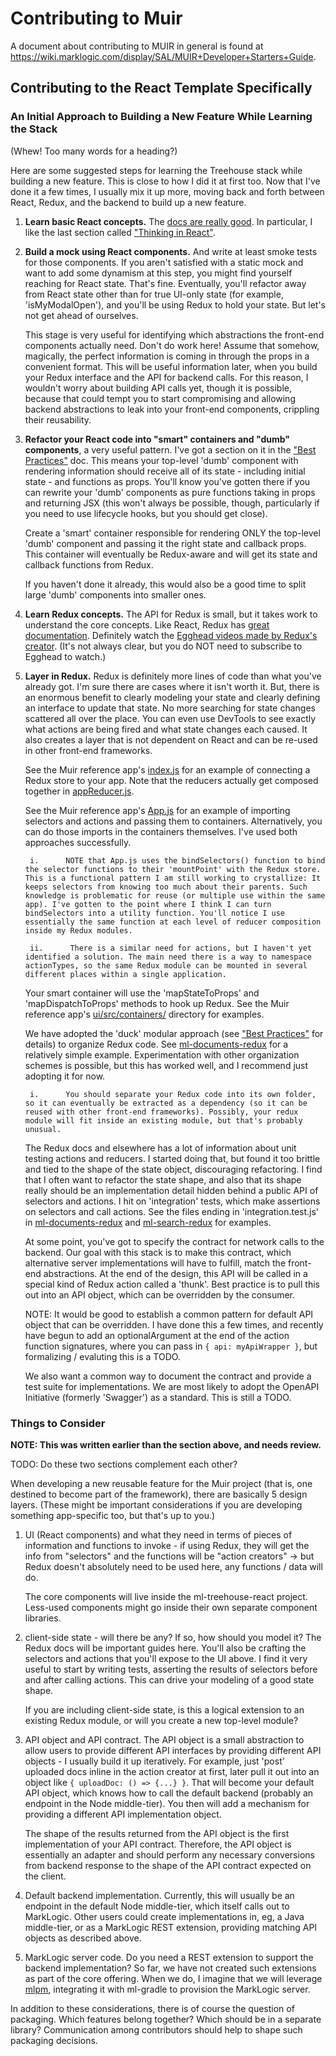 # Contributing to Muir

A document about contributing to MUIR in general is found at https://wiki.marklogic.com/display/SAL/MUIR+Developer+Starters+Guide.

## Contributing to the React Template Specifically

### An Initial Approach to Building a New Feature While Learning the Stack

(Whew! Too many words for a heading?)

Here are some suggested steps for learning the Treehouse stack while building a new feature. This is close to how I did it at first too. Now that I've done it a few times, I usually mix it up more, moving back and forth between React, Redux, and the backend to build up a new feature.
 
1. **Learn basic React concepts.** The [docs are really good](https://reactjs.org/docs/hello-world.html). In particular, I like the last section called ["Thinking in React"](https://reactjs.org/docs/thinking-in-react.html).

2. **Build a mock using React components.** And write at least smoke tests for those components. If you aren't satisfied with a static mock and want to add some dynamism at this step, you might find yourself reaching for React state. That's fine. Eventually, you'll refactor away from React state other than for true UI-only state (for example, 'isMyModalOpen'), and you'll be using Redux to hold your state. But let's not get ahead of ourselves.

    This stage is very useful for identifying which abstractions the front-end components actually need. Don't do work here! Assume that somehow, magically, the perfect information is coming in through the props in a convenient format. This will be useful information later, when you build your Redux interface and the API for backend calls. For this reason, I wouldn't worry about building API calls yet, though it is possible, because that could tempt you to start compromising and allowing backend abstractions to leak into your front-end components, crippling their reusability.

3. **Refactor your React code into "smart" containers and "dumb" components**, a very useful pattern. I've got a section on it in the ["Best Practices"](docs/BEST_PRACTICES.markdown) doc. This means your top-level 'dumb' component with rendering information should receive all of its state - including initial state - and functions as props. You'll know you've gotten there if you can rewrite your 'dumb' components as pure functions taking in props and returning JSX (this won't always be possible, though, particularly if you need to use lifecycle hooks, but you should get close).

    Create a 'smart' container responsible for rendering ONLY the top-level 'dumb' component and passing it the right state and callback props. This container will eventually be Redux-aware and will get its state and callback functions from Redux.

    If you haven't done it already, this would also be a good time to split large 'dumb' components into smaller ones.

4. **Learn Redux concepts.** The API for Redux is small, but it takes work to understand the core concepts. Like React, Redux has [great documentation](https://redux.js.org/). Definitely watch the [Egghead videos made by Redux's creator](https://egghead.io/series/getting-started-with-redux). (It's not always clear, but you do NOT need to subscribe to Egghead to watch.)

5. **Layer in Redux.** Redux is definitely more lines of code than what you've already got. I'm sure there are cases where it isn't worth it. But, there is an enormous benefit to clearly modeling your state and clearly defining an interface to update that state. No more searching for state changes scattered all over the place. You can even use DevTools to see exactly what actions are being fired and what state changes each caused. It also creates a layer that is not dependent on React and can be re-used in other front-end frameworks.

    See the Muir reference app's [index.js](ui/src/index.js) for an example of connecting a Redux store to your app. Note that the reducers actually get composed together in [appReducer.js](ui/src/appReducer.js).

    See the Muir reference app's [App.js](ui/src/App.js) for an example of importing selectors and actions and passing them to containers. Alternatively, you can do those imports in the containers themselves. I've used both approaches successfully.

        i.      NOTE that App.js uses the bindSelectors() function to bind the selector functions to their 'mountPoint' with the Redux store. This is a functional pattern I am still working to crystallize: It keeps selectors from knowing too much about their parents. Such knowledge is problematic for reuse (or multiple use within the same app). I've gotten to the point where I think I can turn bindSelectors into a utility function. You'll notice I use essentially the same function at each level of reducer composition inside my Redux modules.

        ii.      There is a similar need for actions, but I haven't yet identified a solution. The main need there is a way to namespace actionTypes, so the same Redux module can be mounted in several different places within a single application.

    Your smart container will use the 'mapStateToProps' and 'mapDispatchToProps' methods to hook up Redux. See the Muir reference app's [ui/src/containers/](ui/src/containers/) directory for examples.

    We have adopted the 'duck' modular approach (see ["Best Practices"](docs/BEST_PRACTICES.markdown) for details) to organize Redux code. See [ml-documents-redux](https://project.marklogic.com/repo/users/pmcelwee/repos/ml-documents-redux/browse) for a relatively simple example. Experimentation with other organization schemes is possible, but this has worked well, and I recommend just adopting it for now.

        i.      You should separate your Redux code into its own folder, so it can eventually be extracted as a dependency (so it can be reused with other front-end frameworks). Possibly, your redux module will fit inside an existing module, but that's probably unusual.

    The Redux docs and elsewhere has a lot of information about unit testing actions and reducers. I started doing that, but found it too brittle and tied to the shape of the state object, discouraging refactoring. I find that I often want to refactor the state shape, and also that its shape really should be an implementation detail hidden behind a public API of selectors and actions. I hit on 'integration' tests, which make assertions on selectors and call actions. See the files ending in 'integration.test.js' in [ml-documents-redux](https://project.marklogic.com/repo/users/pmcelwee/repos/ml-documents-redux/browse) and [ml-search-redux](https://project.marklogic.com/repo/projects/NACW/repos/ml-search-redux/browse) for examples.

    At some point, you've got to specify the contract for network calls to the backend. Our goal with this stack is to make this contract, which alternative server implementations will have to fulfill, match the front-end abstractions. At the end of the design, this API will be called in a special kind of Redux action called a 'thunk'. Best practice is to pull this out into an API object, which can be overridden by the consumer.

      NOTE: It would be good to establish a common pattern for default API object that can be overridden. I have done this a few times, and recently have begun to add an optionalArgument at the end of the action function signatures, where you can pass in `{ api: myApiWrapper }`, but formalizing / evaluting this is a TODO.

      We also want a common way to document the contract and provide a test suite for implementations. We are most likely to adopt the OpenAPI Initiative (formerly 'Swagger') as a standard. This is still a TODO.

### Things to Consider

**NOTE: This was written earlier than the section above, and needs review.**

TODO: Do these two sections complement each other?

When developing a new reusable feature for the Muir project (that is, one destined to become part of the framework), there are basically 5 design layers. (These might be important considerations if you are developing something app-specific too, but that's up to you.)

1. UI (React components) and what they need in terms of pieces of information and functions to invoke - if using Redux, they will get the info from "selectors" and the functions will be "action creators" -> but Redux doesn't absolutely need to be used here, any functions / data will do.

    The core components will live inside the ml-treehouse-react project. Less-used components might go inside their own separate component libraries.

2. client-side state - will there be any? If so, how should you model it? The Redux docs will be important guides here. You'll also be crafting the selectors and actions that you'll expose to the UI above. I find it very useful to start by writing tests, asserting the results of selectors before and after calling actions. This can drive your modeling of a good state shape.

    If you are including client-side state, is this a logical extension to an existing Redux module, or will you create a new top-level module?

3. API object and API contract. The API object is a small abstraction to allow users to provide different API interfaces by providing different API objects - I usually build it up iteratively. For example, just 'post' uploaded docs inline in the action creator at first, later pull it out into an object like `{ uploadDoc: () => {...} }`. That will become your default API object, which knows how to call the default backend (probably an endpoint in the Node middle-tier). You then will add a mechanism for providing a different API implementation object.

    The shape of the results returned from the API object is the   first implementation of your API contract. Therefore, the API object is essentially an adapter and should perform any necessary conversions from backend response to the shape of   the API contract expected on the client.

4. Default backend implementation. Currently, this will usually be an endpoint in the default Node middle-tier, which itself calls out to MarkLogic. Other users could create implementations in, eg, a Java middle-tier, or as a MarkLogic REST extension, providing matching API objects as described above.

5. MarkLogic server code. Do you need a REST extension to support the backend implementation? So far, we have not created such extensions as part of the core offering. When we do, I imagine that we will leverage [mlpm](https://github.com/joemfb/mlpm), integrating it with ml-gradle to provision the MarkLogic server.

In addition to these considerations, there is of course the question of packaging. Which features belong together? Which should be in a separate library? Communication among contributors should help to shape such packaging decisions.
